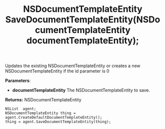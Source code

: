 ﻿---
uid: crmscript_ref_NSListAgent_SaveDocumentTemplateEntity
title: NSDocumentTemplateEntity SaveDocumentTemplateEntity(NSDocumentTemplateEntity documentTemplateEntity);
intellisense: NSListAgent.SaveDocumentTemplateEntity
keywords: NSListAgent, SaveDocumentTemplateEntity
so.topic: reference
---
	  
Updates the existing NSDocumentTemplateEntity or creates a new NSDocumentTemplateEntity if the id parameter is 0
	  
**Parameters**:
 - **documentTemplateEntity** The NSDocumentTemplateEntity to save.

**Returns:** NSDocumentTemplateEntity

```crmscript
NSList  agent;
NSDocumentTemplateEntity thing = agent.CreateDefaultDocumentTemplateEntity();
thing = agent.SaveDocumentTemplateEntity(thing);
```

